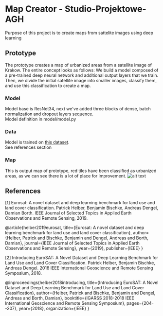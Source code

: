 # Map Creator - Studio-Projektowe-AGH
Purpose of this project is to create maps from sattelite images using deep learning

## Prototype

The prototype creates a map of urbanized areas from a satellite image of Krakow. The entire concept looks as follows: We build a model composed of a pre-trained deep neural network and additional output layers that we train. Then, we divide the initial satellite image into smaller images, classify them, and use this classification to create a map.

### Model
Model base is ResNet34, next we've added three blocks of dense, batch normalization and dropout layers sequence.  
Model definition in model/model.py

### Data
Model is trained on [this dataset](https://github.com/phelber/EuroSAT).  
   See references section

### Map
This is output map of prototype, red tiles have been classified as urbanized areas, as we can see there is a lot of place for improvement.
![alt text](images/cracow-map.png)

## References

[1] Eurosat: A novel dataset and deep learning benchmark for land use and land cover classification. Patrick Helber, Benjamin Bischke, Andreas Dengel, Damian Borth. IEEE Journal of Selected Topics in Applied Earth Observations and Remote Sensing, 2019.

@article{helber2019eurosat,
  title={Eurosat: A novel dataset and deep learning benchmark for land use and land cover classification},
  author={Helber, Patrick and Bischke, Benjamin and Dengel, Andreas and Borth, Damian},
  journal={IEEE Journal of Selected Topics in Applied Earth Observations and Remote Sensing},
  year={2019},
  publisher={IEEE}
}

[2] Introducing EuroSAT: A Novel Dataset and Deep Learning Benchmark for Land Use and Land Cover Classification. Patrick Helber, Benjamin Bischke, Andreas Dengel. 2018 IEEE International Geoscience and Remote Sensing Symposium, 2018.

@inproceedings{helber2018introducing,
  title={Introducing EuroSAT: A Novel Dataset and Deep Learning Benchmark for Land Use and Land Cover Classification},
  author={Helber, Patrick and Bischke, Benjamin and Dengel, Andreas and Borth, Damian},
  booktitle={IGARSS 2018-2018 IEEE International Geoscience and Remote Sensing Symposium},
  pages={204--207},
  year={2018},
  organization={IEEE}
}
